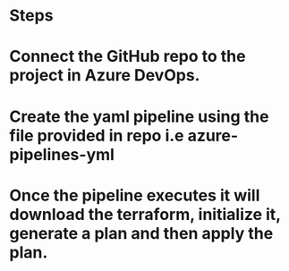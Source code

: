 # Steps

# Connect the GitHub repo to the project in Azure DevOps.

# Create the yaml pipeline using the file provided in repo i.e azure-pipelines-yml

# Once the pipeline executes it will download the terraform, initialize it, generate a plan and then apply the plan.
